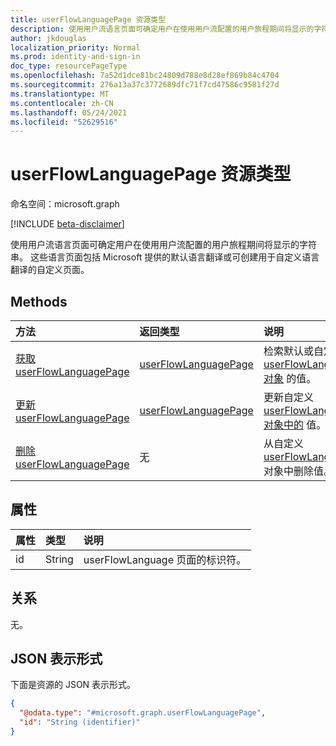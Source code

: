 ```yaml
---
title: userFlowLanguagePage 资源类型
description: 使用用户流语言页面可确定用户在使用用户流配置的用户旅程期间将显示的字符串。
author: jkdouglas
localization_priority: Normal
ms.prod: identity-and-sign-in
doc_type: resourcePageType
ms.openlocfilehash: 7a52d1dce81bc24809d788e8d28ef869b84c4704
ms.sourcegitcommit: 276a13a37c3772689dfc71f7cd47586c9581f27d
ms.translationtype: MT
ms.contentlocale: zh-CN
ms.lasthandoff: 05/24/2021
ms.locfileid: "52629516"
---
```

# <a name="userflowlanguagepage-resource-type"></a>userFlowLanguagePage 资源类型

命名空间：microsoft.graph

[!INCLUDE [beta-disclaimer](../../includes/beta-disclaimer.md)]

使用用户流语言页面可确定用户在使用用户流配置的用户旅程期间将显示的字符串。 这些语言页面包括 Microsoft 提供的默认语言翻译或可创建用于自定义语言翻译的自定义页面。

## <a name="methods"></a>Methods

|方法|返回类型|说明|
|:---|:---|:---|
|[获取 userFlowLanguagePage](../api/userflowlanguagepage-get.md)|[userFlowLanguagePage](../resources/userflowlanguagepage.md)|检索默认或自定义 [userFlowLanguagePage 对象](../resources/userflowlanguagepage.md) 的值。|
|[更新 userFlowLanguagePage](../api/userflowlanguagepage-put.md)|[userFlowLanguagePage](../resources/userflowlanguagepage.md)|更新自定义 [userFlowLanguagePage 对象中的](../resources/userflowlanguagepage.md) 值。|
|[删除 userFlowLanguagePage](../api/userflowlanguagepage-delete.md)|无|从自定义 [userFlowLanguagePage](../resources/userflowlanguagepage.md) 对象中删除值。|

## <a name="properties"></a>属性

|属性|类型|说明|
|:---|:---|:---|
|id|String|userFlowLanguage 页面的标识符。|

## <a name="relationships"></a>关系

无。

## <a name="json-representation"></a>JSON 表示形式

下面是资源的 JSON 表示形式。
<!-- {
  "blockType": "resource",
  "keyProperty": "id",
  "@odata.type": "microsoft.graph.userFlowLanguagePage",
  "openType": false
}
-->

``` json
{
  "@odata.type": "#microsoft.graph.userFlowLanguagePage",
  "id": "String (identifier)"
}
```
